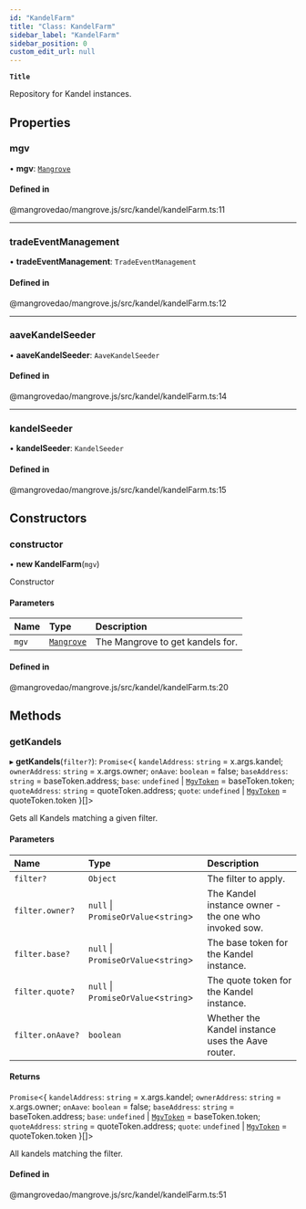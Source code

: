 ```yaml
---
id: "KandelFarm"
title: "Class: KandelFarm"
sidebar_label: "KandelFarm"
sidebar_position: 0
custom_edit_url: null
---
```


**`Title`**

Repository for Kandel instances.

## Properties

### <a id="mgv" name="mgv"></a> mgv

• **mgv**: [`Mangrove`](Mangrove.md)

#### Defined in

@mangrovedao/mangrove.js/src/kandel/kandelFarm.ts:11

___

### <a id="tradeeventmanagement" name="tradeeventmanagement"></a> tradeEventManagement

• **tradeEventManagement**: `TradeEventManagement`

#### Defined in

@mangrovedao/mangrove.js/src/kandel/kandelFarm.ts:12

___

### <a id="aavekandelseeder" name="aavekandelseeder"></a> aaveKandelSeeder

• **aaveKandelSeeder**: `AaveKandelSeeder`

#### Defined in

@mangrovedao/mangrove.js/src/kandel/kandelFarm.ts:14

___

### <a id="kandelseeder" name="kandelseeder"></a> kandelSeeder

• **kandelSeeder**: `KandelSeeder`

#### Defined in

@mangrovedao/mangrove.js/src/kandel/kandelFarm.ts:15

## Constructors

### <a id="constructor" name="constructor"></a> constructor

• **new KandelFarm**(`mgv`)

Constructor

#### Parameters

| Name | Type | Description |
| :------ | :------ | :------ |
| `mgv` | [`Mangrove`](Mangrove.md) | The Mangrove to get kandels for. |

#### Defined in

@mangrovedao/mangrove.js/src/kandel/kandelFarm.ts:20

## Methods

### <a id="getkandels" name="getkandels"></a> getKandels

▸ **getKandels**(`filter?`): `Promise`<{ `kandelAddress`: `string` = x.args.kandel; `ownerAddress`: `string` = x.args.owner; `onAave`: `boolean` = false; `baseAddress`: `string` = baseToken.address; `base`: `undefined` \| [`MgvToken`](MgvToken.md) = baseToken.token; `quoteAddress`: `string` = quoteToken.address; `quote`: `undefined` \| [`MgvToken`](MgvToken.md) = quoteToken.token }[]\>

Gets all Kandels matching a given filter.

#### Parameters

| Name | Type | Description |
| :------ | :------ | :------ |
| `filter?` | `Object` | The filter to apply. |
| `filter.owner?` | ``null`` \| `PromiseOrValue`<`string`\> | The Kandel instance owner - the one who invoked sow. |
| `filter.base?` | ``null`` \| `PromiseOrValue`<`string`\> | The base token for the Kandel instance. |
| `filter.quote?` | ``null`` \| `PromiseOrValue`<`string`\> | The quote token for the Kandel instance. |
| `filter.onAave?` | `boolean` | Whether the Kandel instance uses the Aave router. |

#### Returns

`Promise`<{ `kandelAddress`: `string` = x.args.kandel; `ownerAddress`: `string` = x.args.owner; `onAave`: `boolean` = false; `baseAddress`: `string` = baseToken.address; `base`: `undefined` \| [`MgvToken`](MgvToken.md) = baseToken.token; `quoteAddress`: `string` = quoteToken.address; `quote`: `undefined` \| [`MgvToken`](MgvToken.md) = quoteToken.token }[]\>

All kandels matching the filter.

#### Defined in

@mangrovedao/mangrove.js/src/kandel/kandelFarm.ts:51
